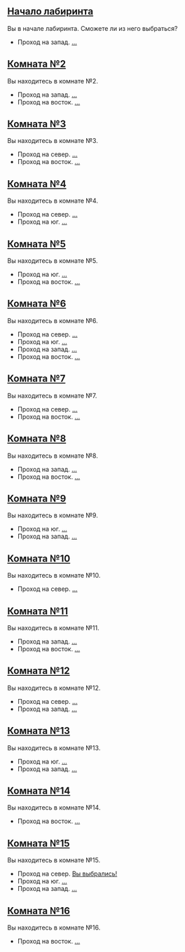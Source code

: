 ## [Начало лабиринта](#1)

Вы в начале лабиринта. Сможете ли из него выбраться?

* Проход на запад. [...](#2)

## [Комната №2](#2)

Вы находитесь в комнате №2.

* Проход на запад. [...](#3)
* Проход на восток. [...](#1)

## [Комната №3](#3)

Вы находитесь в комнате №3.

* Проход на север. [...](#4)
* Проход на восток. [...](#2)

## [Комната №4](#4)

Вы находитесь в комнате №4.

* Проход на север. [...](#5)
* Проход на юг. [...](#3)

## [Комната №5](#5)

Вы находитесь в комнате №5.

* Проход на юг. [...](#4)
* Проход на восток. [...](#6)

## [Комната №6](#6)

Вы находитесь в комнате №6.

* Проход на север. [...](#15)
* Проход на юг. [...](#7)
* Проход на запад. [...](#5)
* Проход на восток. [...](#11)

## [Комната №7](#7)

Вы находитесь в комнате №7.

* Проход на север. [...](#6)
* Проход на восток. [...](#8)

## [Комната №8](#8)

Вы находитесь в комнате №8.

* Проход на запад. [...](#7)
* Проход на восток. [...](#9)

## [Комната №9](#9)

Вы находитесь в комнате №9.

* Проход на юг. [...](#10)
* Проход на запад. [...](#8)

## [Комната №10](#10)

Вы находитесь в комнате №10.

* Проход на север. [...](#9)

## [Комната №11](#11)

Вы находитесь в комнате №11.

* Проход на запад. [...](#6)
* Проход на восток. [...](#12)

## [Комната №12](#12)

Вы находитесь в комнате №12.

* Проход на север. [...](#13)
* Проход на запад. [...](#11)

## [Комната №13](#13)

Вы находитесь в комнате №13.

* Проход на юг. [...](#12)
* Проход на запад. [...](#14)

## [Комната №14](#14)

Вы находитесь в комнате №14.

* Проход на восток. [...](#13)

## [Комната №15](#15)

Вы находитесь в комнате №15.

* Проход на север. [Вы выбрались!](#end)
* Проход на юг. [...](#6)
* Проход на запад. [...](#16)

## [Комната №16](#16)

Вы находитесь в комнате №16.

* Проход на восток. [...](#15)